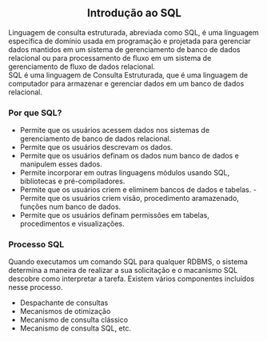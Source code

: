 ## <center> Introdução ao SQL </center>

Linguagem de consulta estruturada, abreviada como SQL, é uma linguagem específica de domínio usada em programação e projetada para gerenciar dados mantidos em um sistema de gerenciamento de banco de dados relacional ou para processamento de fluxo em um sistema de gerenciamento de fluxo de dados relacional.<br>
SQL é uma linguagem de Consulta Estruturada, que é uma linguagem de computador para armazenar e gerenciar dados em um banco de dados relacional.<br>

### Por que SQL?

- Permite que os usuários acessem dados nos sistemas de gerenciamento de banco de dados relacional.
- Permite que os usuários descrevam os dados.
- Permite que os usuários definam os dados num banco de dados e manipulem esses dados.
-  Permite incorporar em outras linguagens módulos usando SQL, bibliotecas e pré-compiladores.
- Permite que os usuários criem e eliminem bancos de dados e tabelas.
-Permite que os usuários criem visão, procedimento aramazenado, funções num banco de dados.
- Permite que os usuários definam permissões em tabelas, procedimentos e visualizações.

### Processo SQL
Quando executamos um comando SQL para qualquer RDBMS, o sistema determina a maneira de realizar a sua solicitação e o macanismo SQL descobre como interpretar a tarefa. Existem vários componentes incluídos nesse processo.<br>

- Despachante de consultas
- Mecanismos de otimização 
- Mecanismo de consulta clássico
- Mecanismo de consulta SQL, etc.

